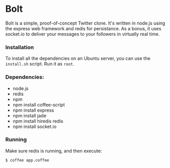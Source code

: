 # Bolt

Bolt is a simple, proof-of-concept Twitter clone. It's written in node.js using
the express web framework and redis for persistance. As a bonus, it uses
socket.io to deliver your messages to your followers in virtually real time.

### Installation

To install all the dependencies on an Ubuntu server, you can use the
`install.sh` script. Run it as `root`.

### Dependencies:

* node.js
* redis
* npm
* npm install coffee-script
* npm install express
* npm install jade
* npm install hiredis redis
* npm install socket.io 

### Running

Make sure redis is running, and then execute:

    $ coffee app.coffee

